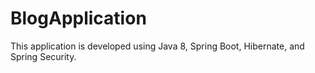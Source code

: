 # BlogApplication
This application is developed using Java 8, Spring Boot, Hibernate, and Spring Security.

